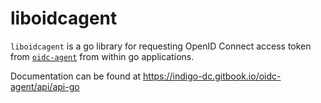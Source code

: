 # liboidcagent
`liboidcagent` is a go library for requesting OpenID Connect access token
from [`oidc-agent`](https://github.com/indigo-dc/oidc-agent) from within go
applications.

Documentation can be found at
https://indigo-dc.gitbook.io/oidc-agent/api/api-go
